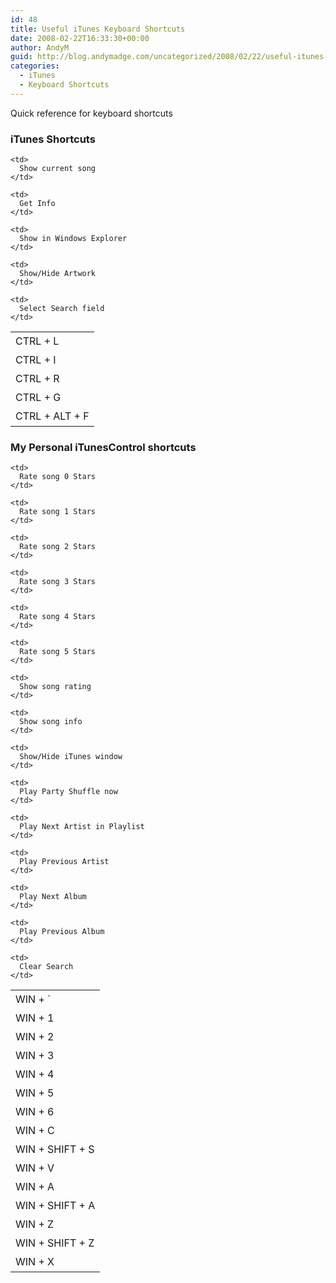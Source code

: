 ```yaml
---
id: 48
title: Useful iTunes Keyboard Shortcuts
date: 2008-02-22T16:33:30+00:00
author: AndyM
guid: http://blog.andymadge.com/uncategorized/2008/02/22/useful-itunes-keyboard-shortcuts/
categories:
  - iTunes
  - Keyboard Shortcuts
---
```

Quick reference for keyboard shortcuts

### iTunes Shortcuts

<table style="line-height: 1.5em">
  <tr>
    <td>
      CTRL + L
    </td>
    
    <td>
      Show current song
    </td>
  </tr>
  
  <tr>
    <td>
      CTRL + I
    </td>
    
    <td>
      Get Info
    </td>
  </tr>
  
  <tr>
    <td>
      CTRL + R
    </td>
    
    <td>
      Show in Windows Explorer
    </td>
  </tr>
  
  <tr>
    <td>
      CTRL + G
    </td>
    
    <td>
      Show/Hide Artwork
    </td>
  </tr>
  
  <tr>
    <td>
      CTRL + ALT + F
    </td>
    
    <td>
      Select Search field
    </td>
  </tr>
</table>

<!--more-->

### My Personal iTunesControl shortcuts

<table style="line-height: 1.5em">
  <tr>
    <td>
      WIN + `
    </td>
    
    <td>
      Rate song 0 Stars
    </td>
  </tr>
  
  <tr>
    <td>
      WIN + 1
    </td>
    
    <td>
      Rate song 1 Stars
    </td>
  </tr>
  
  <tr>
    <td>
      WIN + 2
    </td>
    
    <td>
      Rate song 2 Stars
    </td>
  </tr>
  
  <tr>
    <td>
      WIN + 3
    </td>
    
    <td>
      Rate song 3 Stars
    </td>
  </tr>
  
  <tr>
    <td>
      WIN + 4
    </td>
    
    <td>
      Rate song 4 Stars
    </td>
  </tr>
  
  <tr>
    <td>
      WIN + 5
    </td>
    
    <td>
      Rate song 5 Stars
    </td>
  </tr>
  
  <tr>
    <td>
      WIN + 6
    </td>
    
    <td>
      Show song rating
    </td>
  </tr>
  
  <tr>
    <td>
      WIN + C
    </td>
    
    <td>
      Show song info
    </td>
  </tr>
  
  <tr>
    <td>
      WIN + SHIFT + S
    </td>
    
    <td>
      Show/Hide iTunes window
    </td>
  </tr>
  
  <tr>
    <td>
      WIN + V
    </td>
    
    <td>
      Play Party Shuffle now
    </td>
  </tr>
  
  <tr>
    <td>
      WIN + A
    </td>
    
    <td>
      Play Next Artist in Playlist
    </td>
  </tr>
  
  <tr>
    <td>
      WIN + SHIFT + A
    </td>
    
    <td>
      Play Previous Artist
    </td>
  </tr>
  
  <tr>
    <td>
      WIN + Z
    </td>
    
    <td>
      Play Next Album
    </td>
  </tr>
  
  <tr>
    <td>
      WIN + SHIFT + Z
    </td>
    
    <td>
      Play Previous Album
    </td>
  </tr>
  
  <tr>
    <td>
      WIN + X
    </td>
    
    <td>
      Clear Search
    </td>
  </tr>
</table>